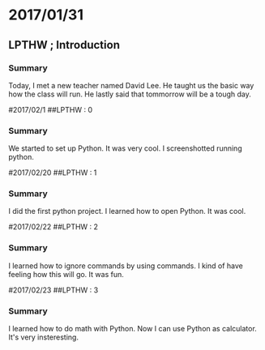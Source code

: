 # 2017/01/31
## LPTHW ; Introduction
### Summary
Today, I met a new teacher named David Lee. He taught us the basic way how the class will run. He lastly said that tommorrow will be a tough day.

#2017/02/1
##LPTHW : 0
### Summary
We started to set up Python. It was very cool. I screenshotted running python. 

#2017/02/20
##LPTHW : 1
### Summary
I did the first python project. I learned how to open Python. It was cool.

#2017/02/22
##LPTHW : 2
### Summary
I learned how to ignore commands by using commands. I kind of have feeling how this will go. It was fun.

#2017/02/23
##LPTHW : 3
### Summary
I learned how to do math with Python. Now I can use Python as calculator. It's very insteresting.

